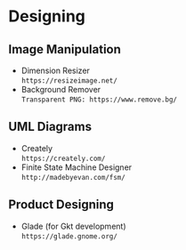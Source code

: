 # Designing

## Image Manipulation
- Dimension Resizer<br>```https://resizeimage.net/```
- Background Remover<br>```Transparent PNG: https://www.remove.bg/```

## UML Diagrams
- Creately<br>```https://creately.com/```
- Finite State Machine Designer<br>```http://madebyevan.com/fsm/```

## Product Designing
- Glade (for Gkt development)<br>```https://glade.gnome.org/```
